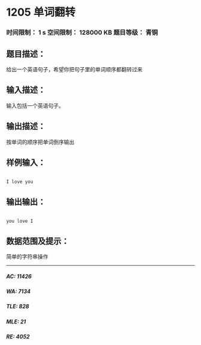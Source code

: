 # 1205 单词翻转   
### 时间限制： 1 s     空间限制： 128000 KB     题目等级： 青铜  
## 题目描述：  

<pre>
给出一个英语句子，希望你把句子里的单词顺序都翻转过来
</pre>
  
  
## 输入描述：  

<pre>
输入包括一个英语句子。
</pre>
  
  
## 输出描述：  

<pre>
按单词的顺序把单词倒序输出
</pre>
  
  
## 样例输入：  

<pre><code>
I love you
</code></pre>
  
  
## 输出输出：  

<pre><code>
you love I
</code></pre>
  
  
## 数据范围及提示：  

<pre>
简单的字符串操作
</pre>
  
  
***  

##### AC: 11426  
##### WA: 7134  
##### TLE: 828  
##### MLE: 21  
##### RE: 4052  
